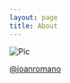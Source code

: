 ```yaml
---
layout: page
title: About
---
```


![Pic](https://avatars0.githubusercontent.com/u/1227808?v=2&s=460)

[@joanromano](https://twitter.com/joanromano)
